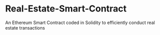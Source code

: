 # Real-Estate-Smart-Contract
An Ethereum Smart Contract coded in Solidity to efficiently conduct real estate transactions
